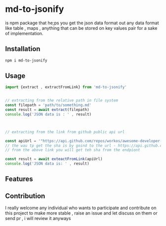 # md-to-jsonify 
 
is npm package that he;ps you get the json data format out any data format like table , maps , anything that can be stored on key values pair for a sake of implementation.


## Installation

```bash 
npm i md-to-jsonify
```



## Usage 



```jsx 
import {extract , extractFromLink} from 'md-to-jsonify'


// extracting from the relative path in file system
const filepath = 'path/to/something.md'
const result = await extract(filepath)
console.log('JSON data is : ' , result)



// extracting from the link from github public api url 

const apiUrl = '"https://api.github.com/repos/workos/awesome-developer-experience/git/blobs/{sha}'
// the wau tp get the sha is by goind to the url - https://api.github.com/repos/workos/awesome-developer-experience/git/trees/master
// from the above link you will get teh sha from the endpiont 

const result = await exteactFromLink(apiUrl)
console.log('JSON data is: ' , result)
```

## Features 



## Contribution 

I really welcome any individual who wants to participate and contribute on this project to make more stable , raise an issue and let discuss on them or send pr , i will review it anyways


